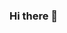 ### Hi there 👋

<!--
**wail-abbas/wail-abbas** is a ✨ _special_ ✨ repository because its `README.md` (this file) appears on your GitHub profile.

![Visitor Count](https://profile-counter.glitch.me/wail-abbas/count.svg)

![counter](https://wail-abbas.m.pipedream.net)

![](https://komarev.com/ghpvc/?username=wail-abbas)
